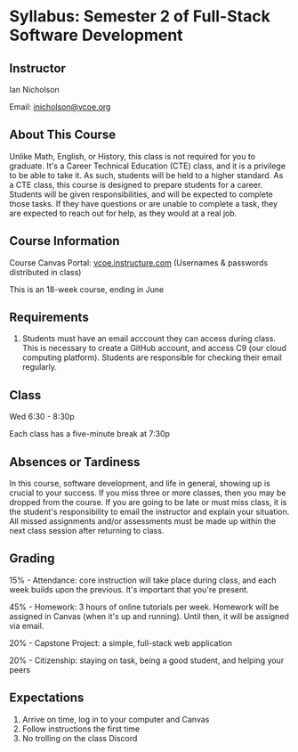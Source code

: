 # Syllabus: Semester 2 of Full-Stack Software Development

## Instructor

Ian Nicholson

Email: inicholson@vcoe.org

## About This Course

Unlike Math, English, or History, this class is not required for you to graduate. It's a Career Technical Education (CTE) class, and it is a privilege to be able to take it. As such, students will be held to a higher standard. As a CTE class, this course is designed to prepare students for a career. Students will be given responsibilities, and will be expected to complete those tasks. If they have questions or are unable to complete a task, they are expected to reach out for help, as they would at a real job.

## Course Information

Course Canvas Portal: [vcoe.instructure.com](https://vcoe.instructure.com/) (Usernames & passwords distributed in class)

This is an 18-week course, ending in June

## Requirements

1. Students must have an email acccount they can access during class. This is necessary to create a GitHub account, and access C9 (our cloud computing platform). Students are responsible for checking their email regularly. 

## Class

Wed 6:30 - 8:30p

Each class has a five-minute break at 7:30p

## Absences or Tardiness

In this course, software development, and life in general, showing up is crucial to your success. If you miss three or more classes, then you may be dropped from the course. If you are going to be late or must miss class, it is the student's responsibility to email the instructor and explain your situation. All missed assignments and/or assessments must be made up within the next class session after returning to class.

## Grading

15% - Attendance: core instruction will take place during class, and each week builds upon the previous. It's important that you're present.

45% - Homework: 3 hours of online tutorials per week. Homework will be assigned in Canvas (when it's up and running). Until then, it will be assigned via email.

20% - Capstone Project: a simple, full-stack web application

20% - Citizenship: staying on task, being a good student, and helping your peers

## Expectations

1. Arrive on time, log in to your computer and Canvas
2. Follow instructions the first time
3. No trolling on the class Discord

